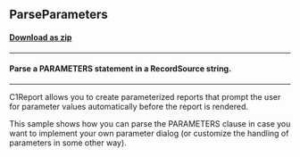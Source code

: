 ## ParseParameters
#### [Download as zip](https://minhaskamal.github.io/DownGit/#/home?url=https://github.com/GrapeCity/ComponentOne-WinForms-Samples/tree/master/NetFramework\Reports\C1Report\Cs\ParseParameters)
____
#### Parse a PARAMETERS statement in a RecordSource string.
____
C1Report allows you to create parameterized reports that prompt the user for parameter values automatically before the report is rendered. 

This sample shows how you can parse the PARAMETERS clause in case you want to implement your own parameter dialog (or customize the handling of parameters in some other way). 